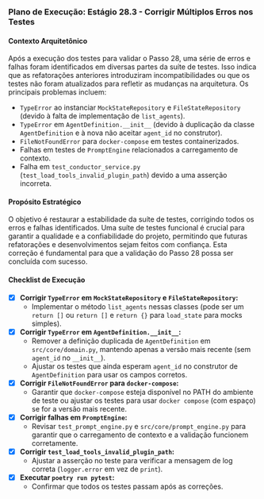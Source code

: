 ### Plano de Execução: Estágio 28.3 - Corrigir Múltiplos Erros nos Testes

#### Contexto Arquitetônico

Após a execução dos testes para validar o Passo 28, uma série de erros e falhas foram identificados em diversas partes da suíte de testes. Isso indica que as refatorações anteriores introduziram incompatibilidades ou que os testes não foram atualizados para refletir as mudanças na arquitetura. Os principais problemas incluem:

-   `TypeError` ao instanciar `MockStateRepository` e `FileStateRepository` (devido à falta de implementação de `list_agents`).
-   `TypeError` em `AgentDefinition.__init__` (devido à duplicação da classe `AgentDefinition` e à nova não aceitar `agent_id` no construtor).
-   `FileNotFoundError` para `docker-compose` em testes containerizados.
-   Falhas em testes de `PromptEngine` relacionados a carregamento de contexto.
-   Falha em `test_conductor_service.py` (`test_load_tools_invalid_plugin_path`) devido a uma asserção incorreta.

#### Propósito Estratégico

O objetivo é restaurar a estabilidade da suíte de testes, corrigindo todos os erros e falhas identificados. Uma suíte de testes funcional é crucial para garantir a qualidade e a confiabilidade do projeto, permitindo que futuras refatorações e desenvolvimentos sejam feitos com confiança. Esta correção é fundamental para que a validação do Passo 28 possa ser concluída com sucesso.

#### Checklist de Execução

- [x] **Corrigir `TypeError` em `MockStateRepository` e `FileStateRepository`:**
    -   Implementar o método `list_agents` nessas classes (pode ser um `return []` ou `return []` e `return {}` para `load_state` para mocks simples).
- [x] **Corrigir `TypeError` em `AgentDefinition.__init__`:**
    -   Remover a definição duplicada de `AgentDefinition` em `src/core/domain.py`, mantendo apenas a versão mais recente (sem `agent_id` no `__init__`).
    -   Ajustar os testes que ainda esperam `agent_id` no construtor de `AgentDefinition` para usar os campos corretos.
- [x] **Corrigir `FileNotFoundError` para `docker-compose`:**
    -   Garantir que `docker-compose` esteja disponível no PATH do ambiente de teste ou ajustar os testes para usar `docker compose` (com espaço) se for a versão mais recente.
- [x] **Corrigir falhas em `PromptEngine`:**
    -   Revisar `test_prompt_engine.py` e `src/core/prompt_engine.py` para garantir que o carregamento de contexto e a validação funcionem corretamente.
- [x] **Corrigir `test_load_tools_invalid_plugin_path`:**
    -   Ajustar a asserção no teste para verificar a mensagem de log correta (`logger.error` em vez de `print`).
- [x] **Executar `poetry run pytest`:**
    -   Confirmar que todos os testes passam após as correções.
